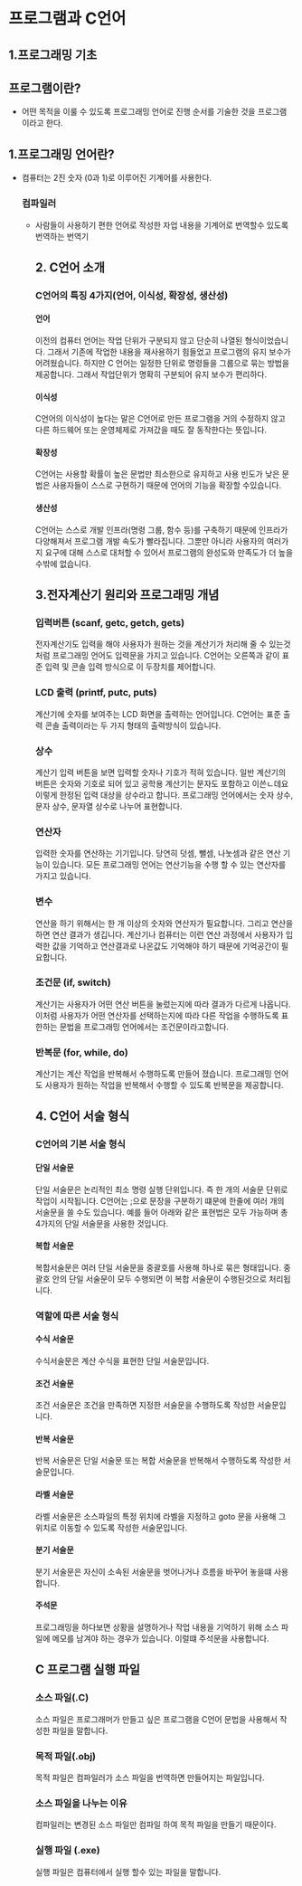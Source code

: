 # 프로그램과 C언어





##       1.프로그래밍 기초



##         프로그램이란?

+  어떤 목적을 이룰 수 있도록 프로그래밍 언어로 진행 순서를 기술한 것을 프로그램이라고 한다.

##        1.프로그래밍 언어란?

+ 컴퓨터는 2진 숫자 (0과 1)로 이루어진 기계어를 사용한다.

  ### 컴파일러

  + 사람들이 사용하기 편한 언어로 작성한 자업 내용을 기계어로 번역할수 있도록 번역하는 번역기

    ## 2. C언어 소개 

    

    ### C언어의 특징 4가지(언어, 이식성, 확장성, 생산성)

    #### 언어

    이전의 컴퓨터 언어는 작업 단위가 구분되지 않고 단순히 나열된 형식이었습니다. 그래서 기존에 작업한 내용을 재사용하기 힘들었고 프로그램의 유지 보수가 어려웠습니다. 하지만 C 언어는 일정한 단위로 명령들을 그룹으로 묶는 방법을 제공합니다. 그래서 작업단위가 명확히 구분되어 유지 보수가 편리하다.

    #### 이식성

    C언어의 이식성이 높다는 말은 C언어로 만든 프로그램을 거의 수정하지 않고 다른 하드웨어 또는 운영체제로 가져갔을 때도 잘 동작한다는 뜻입니다. 

    #### 확장성

    C언어는 사용할 확률이 높은 문법만 최소한으로 유지하고 사용 빈도가 낮은 문법은 사용자들이 스스로 구현하기 때문에 언어의 기능을 확장할 수있습니다.

    #### 생산성 

    C언어는 스스로 개발 인프라(명령 그룹, 함수 등)를 구축하기 때문에 인프라가 다양해져서 프로그램 개발 속도가 빨라집니다. 그뿐만 아니라 사용자의 여러가지 요구에 대해 스스로 대처할 수 있어서 프로그램의 완성도와 만족도가 더 높을 수밖에 없습니다.

    ## 3.전자계산기 원리와 프로그래밍 개념

    ### 입력버튼 (scanf, getc, getch, gets)

    전자계산기도 입력을 해야 사용자가 원하는 것을 계산기가 처리해 줄 수 있는것처럼 프로그래밍 언어도 입력문을 가지고 있습니다. C언어는 오른쪽과 같이 표준 입력 및 콘솔 입력 방식으로 이 두장치를 제어합니다.

    ### LCD 출력 (printf, putc, puts)

    계산기에 숫자를 보여주는 LCD 화면을 출력하는 언어입니다. C언어는 표준 출력 콘솔  출력이라는 두 가지 형태의 출력방식이 있습니다.

    ### 상수 

    계산기 입력 버튼을 보면 입력할 숫자나 기호가 적혀 있습니다. 일반 계산기의 버튼은 숫자와 기호로 되어 있고 공학용 계산기는 문자도 포함하고 이쓴ㄴ데요 이렇게 한정된 입력 대상을 상수라고 합니다. 프로그래밍 언어에서는 숫자 상수, 문자 상수, 문자열 상수로 나누어 표현합니다.

    ### 연산자 

    입력한 숫자를 연산하는 기기입니다. 당연히 덧셈, 뺄셈, 나눗셈과 같은 연산 기능이 있습니다. 모든 프로그래밍 언어는 연산기능을 수행 할 수 있는 연산자를 가지고 있습니다. 

    ### 변수 

    연산을 하기 위해서는 한 개 이상의 숫자와 연산자가 필요합니다. 그리고 연산을 하면 연산 결과가 생깁니다. 계산기나 컴퓨터는 이런 연산 과정에서 사용자가 입력한 값을 기억하고 연산결과로 나온값도 기억해야 하기 때문에 기억공간이 필요합니다.

    ### 조건문 (if, switch)

    계산기는 사용자가 어떤 연산 버튼을 눌렀는지에 따라 결과가 다르게 나옵니다. 이처럼 사용자가 어떤 연산자를 선택하는지에 따라 다른 작업을 수행하도록 표한하는 문법을 프로그래밍 언어에서는 조건문이라고합니다.

    ### 반복문 (for, while, do)

    계산기는 계산 작업을 반복해서 수행하도록 만들어 졌습니다. 프로그래밍 언어도 사용자가 원하는 작업을 반복해서 수행할 수 있도록 반복문을 제공합니다.

    ## 4. C언어 서술 형식

    ### C언어의 기본 서술 형식

    #### 단일 서술문

    단일 서술문은 논리적인 최소 명령 실행 단위입니다. 즉 한 개의 서술문 단위로 작업이 시작됩니다. C언어는 ;으로 문장을 구분하기 떄문에 한줄에 여러 개의 서술문을 쓸 수도 있습니다. 예를 들어 아래와 같은 표현법은 모두 가능하며 총 4가지의 단일 서술문을 사용한 것입니다.

    #### 복합 서술문

    복합서술문은 여러 단일 서술문을 중괄호를 사용해 하나로 묶은 형태입니다. 중괄호 안의 단일 서술문이 모두 수행되면 이 복합 서술문이 수행된것으로 처리됩니다.

    ### 역할에 따른 서술 형식

    #### 수식 서술문

    수식서술문은 계산 수식을 표현한 단일 서술문입니다. 

    #### 조건 서술문 

    조건 서술문은 조건을 만족하면 지정한 서술문을 수행하도록 작성한 서술문입니다.

    #### 반복 서술문 

    반복 서술문은 단일 서술문 또는 복합 서술문을 반복해서 수행하도록 작성한 서술문입니다.

    #### 라벨 서술문 

    라벨 서술문은 소스파일의 특정 위치에 라벨을 지정하고 goto 문을 사용해 그 위치로 이동할 수 있도록 작성한 서술문입니다.

    #### 분기 서술문

    분기 서술문은 자신이 소속된 서술문을 벗어나거나 흐름을 바꾸어 놓을떄 사용합니다.

    #### 주석문 

    프로그래밍을 하다보면 상황을 설명하거나 작업 내용을 기억하기 위해 소스 파일에 메모를 남겨야 하는 경우가 있습니다. 이럴떄 주석문을 사용합니다.

    ## C 프로그램 실행 파일 

    ### 소스 파일(.C)

    소스 파일은 프로그래머가 만들고 싶은 프로그램을 C언어 문법을 사용해서 작성한 파일을 말합니다. 

    ### 목적 파일(.obj)

    목적 파일은 컴파일러가 소스 파일을 번역하면 만들어지는 파일입니다. 

    ### 소스 파일을 나누는 이유

    컴파일러는 변경된 소스 파일만 컴파일 하여 목적 파일을 만들기 때문이다.

    ### 실행 파일 (.exe)

    실행 파일은 컴퓨터에서 실행 할수 있는 파일을 말합니다. 